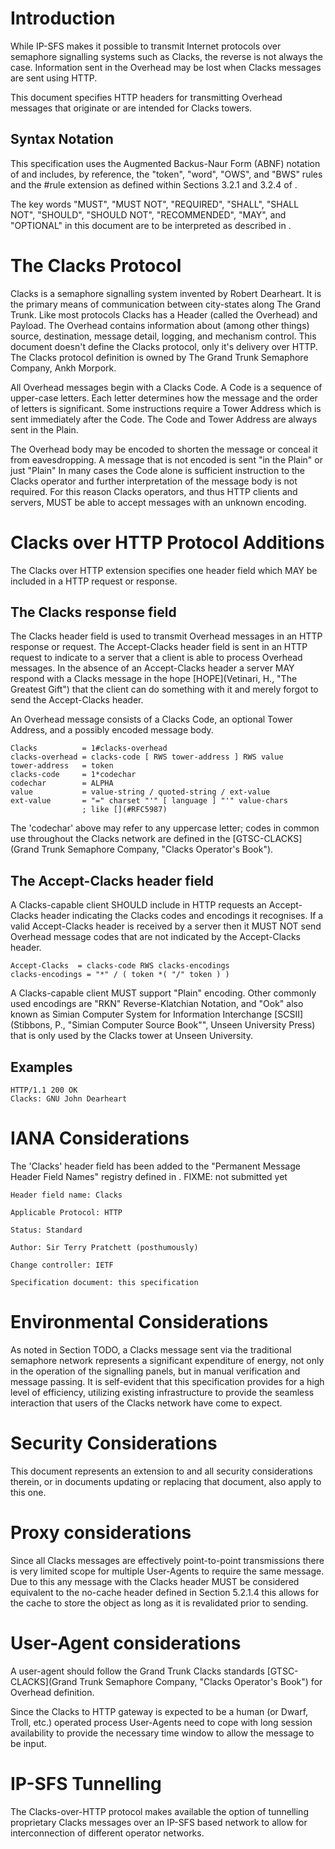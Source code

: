 # Introduction

<?rfc toc="yes"?>
<?rfc symrefs="yes"?>
<?rfc sortrefs="yes"?>
<?rfc subcompact="no"?>
<?rfc compact="yes"?>
<?rfc comments="yes"?>

While IP-SFS [](#RFC4824) makes it possible to transmit Internet protocols
over semaphore signalling systems such as Clacks, the reverse is not always
the case. Information sent in the Overhead may be lost when Clacks messages
are sent using HTTP.

This document specifies HTTP headers for transmitting Overhead messages
that originate or are intended for Clacks towers.

## Syntax Notation

This specification uses the Augmented Backus-Naur Form (ABNF) notation of [](#RFC5234)
and includes, by reference, the "token", "word", "OWS", and "BWS" rules and
the #rule extension as defined within Sections 3.2.1 and 3.2.4 of [](#RFC7230).

The key words "MUST", "MUST NOT", "REQUIRED", "SHALL", "SHALL NOT", "SHOULD",
"SHOULD NOT", "RECOMMENDED", "MAY", and "OPTIONAL" in this document are to be
interpreted as described in [](#RFC2119).

# The Clacks Protocol

Clacks is a semaphore signalling system invented by Robert Dearheart. It is the primary means of communication between city-states along The Grand Trunk. Like most protocols Clacks has a Header (called the Overhead) and Payload. The Overhead contains information about (among other things) source, destination, message detail, logging, and mechanism control. This document doesn't define the Clacks protocol, only it's delivery over HTTP. The Clacks protocol definition is owned by The Grand Trunk Semaphore Company, Ankh Morpork.

All Overhead messages begin with a Clacks Code. A Code is a sequence of upper-case letters. Each letter determines how the message and the order of letters is significant. Some instructions require a Tower Address which is sent immediately after the Code. The Code and Tower Address are always sent in the Plain.

The Overhead body may be encoded to shorten the message or conceal it from eavesdropping. A message that is not encoded is sent "in the Plain" or just "Plain" In many cases the Code alone is sufficient instruction to the Clacks operator and further interpretation of the message body is not required. For this reason Clacks operators, and thus HTTP clients and servers, MUST be able to accept messages with an unknown encoding.

# Clacks over HTTP Protocol Additions

The Clacks over HTTP extension specifies one header field which MAY be included
in a HTTP request or response.

## The Clacks response field

The Clacks header field is used to transmit Overhead messages in an 
HTTP response or request. The Accept-Clacks header field is sent in
an HTTP request to indicate to a server that a client is able to
process Overhead messages. In the absence of an Accept-Clacks header
a server MAY respond with a Clacks message in the hope [HOPE](Vetinari, H., "The Greatest Gift")
that the client can do something with it and merely forgot to send the
Accept-Clacks header.

An Overhead message consists of a Clacks Code, an optional Tower Address, and a possibly encoded message body.

    Clacks          = 1#clacks-overhead
    clacks-overhead = clacks-code [ RWS tower-address ] RWS value
    tower-address   = token
    clacks-code     = 1*codechar
    codechar        = ALPHA
    value           = value-string / quoted-string / ext-value
    ext-value       = "=" charset "'" [ language ] "'" value-chars
                    ; like [](#RFC5987)

The 'codechar' above may refer to any uppercase letter; codes in common use
throughout the Clacks network are defined in the [GTSC-CLACKS](Grand Trunk Semaphore Company, "Clacks Operator's Book").

## The Accept-Clacks header field

A Clacks-capable client SHOULD include in HTTP requests an Accept-Clacks
header indicating the Clacks codes and encodings it recognises. If a
valid Accept-Clacks header is received by a server then it MUST NOT
send Overhead message codes that are not indicated by the Accept-Clacks
header.

    Accept-Clacks  = clacks-code RWS clacks-encodings
    clacks-encodings = "*" / ( token *( "/" token ) )

A Clacks-capable client MUST support "Plain" encoding. Other commonly used encodings are "RKN" Reverse-Klatchian Notation, and "Ook" also known as Simian Computer System for Information Interchange [SCSII](Stibbons, P., "Simian Computer Source Book"", Unseen University Press) that is only used by the Clacks tower at Unseen University. 

## Examples

    HTTP/1.1 200 OK
    Clacks: GNU John Dearheart

# IANA Considerations

The 'Clacks' header field has been added to the "Permanent Message Header
Field Names" registry defined in [](#RFC3864).
FIXME: not submitted yet

    Header field name: Clacks
    
    Applicable Protocol: HTTP
    
    Status: Standard
    
    Author: Sir Terry Pratchett (posthumously)
    
    Change controller: IETF
    
    Specification document: this specification

# Environmental Considerations

As noted in Section TODO, a Clacks message sent via the traditional semaphore
network represents a significant expenditure of energy, not only in the
operation of the signalling panels, but in manual verification and message
passing. It is self-evident that this specification provides for a high
level of efficiency, utilizing existing infrastructure to provide the seamless
interaction that users of the Clacks network have come to expect.

# Security Considerations

This document represents an extension to [](#RFC7230) and all security considerations therein, or in documents updating or replacing that document, also apply to this one.

# Proxy considerations
Since all Clacks messages are effectively point-to-point transmissions there is very limited scope for multiple User-Agents to require the same message. Due to this any message with the Clacks header MUST be considered equivalent to the no-cache header defined in [](#RFC7234) Section 5.2.1.4 this allows for the cache to store the object as long as it is revalidated prior to sending.

# User-Agent considerations
A user-agent should follow the Grand Trunk Clacks standards [GTSC-CLACKS](Grand Trunk Semaphore Company, "Clacks Operator's Book") for Overhead definition. 

Since the Clacks to HTTP gateway is expected to be a human (or Dwarf, Troll, etc.) operated process User-Agents need to cope with long session availability to provide the necessary time window to allow the message to be input.

# IP-SFS Tunnelling 
The Clacks-over-HTTP protocol makes available the option of tunnelling proprietary Clacks messages over an IP-SFS based network to allow for interconnection of different operator networks. 
